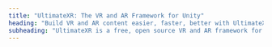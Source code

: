 ```yaml
---
title: "UltimateXR: The VR and AR Framework for Unity"
heading: "Build VR and AR content easier, faster, better with UltimateXR"
subheading: "UltimateXR is a free, open source VR and AR framework for Unity that includes powerful features such as cross-device compatibility, state-of-the-art grab and manipulation mechanics, inclusion through a library of gender- and race-agnostic hands, customizable full body avatar representation, advanced UI components, locomotion mechanics, and much more."
---
```

